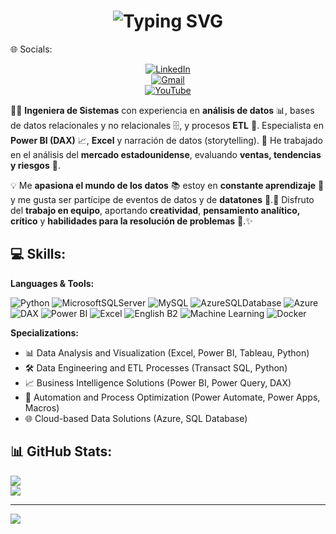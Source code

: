 <!-- Header -->
<div align="center">
    <h1>
      <strong>
          <img src="https://readme-typing-svg.herokuapp.com?font=Fira+Code&weight=900&size=25&pause=1000&color=3F8114&vCenter=true&width=625&height=55&lines=Hola%2C+Soy+Elizabeth%2C+Analista+de+Datos." alt="Typing SVG" />
      </strong>
    </h1>
</div>
🌐 Socials:

<div align="center">
    
[![LinkedIn](https://img.shields.io/badge/LinkedIn-%230077B5.svg?style=for-the-badge&logo=linkedin&logoColor=white)](https://www.linkedin.com/in/elizabeth-flores-huaman%C3%AD-46031b238/)  
[![Gmail](https://img.shields.io/badge/Gmail-%23D14836.svg?style=for-the-badge&logo=gmail&logoColor=white)](mailto:Elizabeth02fh@gmail.com)  
[![YouTube](https://img.shields.io/badge/YouTube-%23FF0000.svg?style=for-the-badge&logo=youtube&logoColor=white)](https://www.youtube.com/@elizabeth0214)  

</div>


👩‍💻 **Ingeniera de Sistemas** con experiencia en **análisis de datos** 📊, bases de datos relacionales y no relacionales 🗄️, y procesos **ETL** 🔄. Especialista en **Power BI (DAX)** 📈, **Excel** y narración de datos (storytelling). 📌 He trabajado en el análisis del **mercado estadounidense**, evaluando **ventas, tendencias y riesgos** 💼. 

💡 Me **apasiona el mundo de los datos** 📚 estoy en **constante aprendizaje** 📖 y me gusta ser partícipe de eventos de datos y de **datatones** 🚀.🤝 Disfruto del **trabajo en equipo**, aportando **creatividad**, **pensamiento analítico, crítico** y **habilidades para la resolución de problemas** 🧩.✨

## 💻 Skills:
**Languages & Tools:**

![Python](https://img.shields.io/badge/Python-3670A0?style=for-the-badge&logo=python&logoColor=ffdd54) ![MicrosoftSQLServer](https://img.shields.io/badge/Microsoft%20SQL%20Server-CC2927?style=for-the-badge&logo=microsoft%20sql%20server&logoColor=white) ![MySQL](https://img.shields.io/badge/MySQL-005C84?style=for-the-badge&logo=mysql&logoColor=white) ![AzureSQLDatabase](https://img.shields.io/badge/Azure%20SQL%20Database-0078D4?style=for-the-badge&logo=microsoft%20azure&logoColor=white) ![Azure](https://img.shields.io/badge/Azure-0089D6?style=for-the-badge&logo=microsoft-azure&logoColor=white) ![DAX](https://img.shields.io/badge/DAX-%23F2C811.svg?style=for-the-badge&logo=Power%20BI&logoColor=black) ![Power BI](https://img.shields.io/badge/Power_BI-%23F2C811.svg?style=for-the-badge&logo=Power%20BI&logoColor=white) ![Excel](https://img.shields.io/badge/Excel-217346?style=for-the-badge&logo=Microsoft-Excel&logoColor=white) ![English B2](https://img.shields.io/badge/English-B2-blue?style=for-the-badge&logo=google-translate&logoColor=white) ![Machine Learning](https://img.shields.io/badge/Machine%20Learning-FF6F00?style=for-the-badge&logo=TensorFlow&logoColor=white) ![Docker](https://img.shields.io/badge/Docker-2496ED?style=for-the-badge&logo=Docker&logoColor=white)  

**Specializations:**
- 📊 Data Analysis and Visualization (Excel, Power BI, Tableau, Python)
- 🛠 Data Engineering and ETL Processes (Transact SQL, Python)
- 📈 Business Intelligence Solutions (Power BI, Power Query, DAX)
- 🔄 Automation and Process Optimization (Power Automate, Power Apps, Macros)
- 🌐 Cloud-based Data Solutions (Azure, SQL Database)

## 📊 GitHub Stats:
![](https://github-readme-stats.vercel.app/api?username=Elizabeth02fh&theme=synthwave&hide_border=false&include_all_commits=true&count_private=true)<br/>
![](https://github-readme-stats.vercel.app/api/top-langs/?username=Elizabeth02fh&theme=synthwave&hide_border=false&include_all_commits=true&count_private=true&layout=compact)



---
[![](https://visitcount.itsvg.in/api?id=avelad31&icon=0&color=0)](https://visitcount.itsvg.in)

<!-- Proudly created with GPRM ( https://gprm.itsvg.in ) -->
